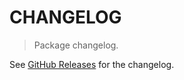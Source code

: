 # CHANGELOG

> Package changelog.

See [GitHub Releases](https://github.com/stdlib-js/array-mskfilter/releases) for the changelog.